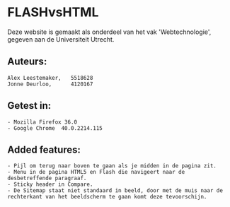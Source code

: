 # FLASHvsHTML
Deze website is gemaakt als onderdeel van het vak 'Webtechnologie', gegeven aan de Universiteit Utrecht.


## Auteurs:
	Alex Leestemaker, 	5518628
	Jonne Deurloo, 		4120167

## Getest in:
	- Mozilla Firefox 36.0
	- Google Chrome  40.0.2214.115

## Added features:
	- Pijl om terug naar boven te gaan als je midden in de pagina zit.
	- Menu in de pagina HTML5 en Flash die navigeert naar de desbetreffende paragraaf.
	- Sticky header in Compare.
	- De Sitemap staat niet standaard in beeld, door met de muis naar de rechterkant van het beeldscherm te gaan komt deze tevoorschijn.